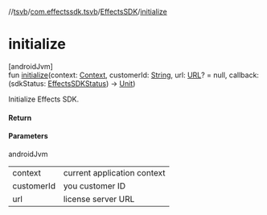 //[tsvb](../../../index.md)/[com.effectssdk.tsvb](../index.md)/[EffectsSDK](index.md)/[initialize](initialize.md)

# initialize

[androidJvm]\
fun [initialize](initialize.md)(context: [Context](https://developer.android.com/reference/kotlin/android/content/Context.html), customerId: [String](https://kotlinlang.org/api/latest/jvm/stdlib/kotlin/-string/index.html), url: [URL](https://developer.android.com/reference/kotlin/java/net/URL.html)? = null, callback: (sdkStatus: [EffectsSDKStatus](../-effects-s-d-k-status/index.md)) -&gt; [Unit](https://kotlinlang.org/api/latest/jvm/stdlib/kotlin/-unit/index.html))

Initialize Effects SDK.

#### Return

#### Parameters

androidJvm

| | |
|---|---|
| context | current application context |
| customerId | you customer ID |
| url | license server URL |
